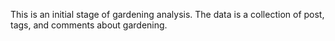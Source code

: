 This is an initial stage of gardening analysis. The data is a collection of post, tags, and comments about gardening.
